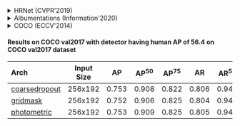 <!-- [ALGORITHM] -->

<details>
<summary>HRNet (CVPR'2019)</summary>

```bibtex
@inproceedings{sun2019deep,
  title={Deep high-resolution representation learning for human pose estimation},
  author={Sun, Ke and Xiao, Bin and Liu, Dong and Wang, Jingdong},
  booktitle={Proceedings of the IEEE conference on computer vision and pattern recognition},
  pages={5693--5703},
  year={2019}
}
```

</details>

<!-- [ALGORITHM] -->

<details>
<summary>Albumentations (Information'2020)</summary>

```bibtex
@article{buslaev2020albumentations,
  title={Albumentations: fast and flexible image augmentations},
  author={Buslaev, Alexander and Iglovikov, Vladimir I and Khvedchenya, Eugene and Parinov, Alex and Druzhinin, Mikhail and Kalinin, Alexandr A},
  journal={Information},
  volume={11},
  number={2},
  pages={125},
  year={2020},
  publisher={Multidisciplinary Digital Publishing Institute}
}
```

</details>

<!-- [DATASET] -->

<details>
<summary>COCO (ECCV'2014)</summary>

```bibtex
@inproceedings{lin2014microsoft,
  title={Microsoft coco: Common objects in context},
  author={Lin, Tsung-Yi and Maire, Michael and Belongie, Serge and Hays, James and Perona, Pietro and Ramanan, Deva and Doll{\'a}r, Piotr and Zitnick, C Lawrence},
  booktitle={European conference on computer vision},
  pages={740--755},
  year={2014},
  organization={Springer}
}
```

</details>

#### Results on COCO val2017 with detector having human AP of 56.4 on COCO val2017 dataset

| Arch  | Input Size | AP | AP<sup>50</sup> | AP<sup>75</sup> | AR | AR<sup>50</sup> | ckpt | log |
| :----------------- | :-----------: | :------: | :------: | :------: | :------: | :------: |:------: |:------: |
| [coarsedropout](/configs/body/2d_kpt_sview_rgb_img/topdown_heatmap/coco/hrnet_w32_coco_256x192_coarsedropout.py)  | 256x192 | 0.753 | 0.908 | 0.822 | 0.806 | 0.946 | [ckpt](https://download.openmmlab.com/mmpose/top_down/augmentation/hrnet_w32_coco_256x192_coarsedropout-0f16a0ce_20210320.pth) | [log](https://download.openmmlab.com/mmpose/top_down/augmentation/hrnet_w32_coco_256x192_coarsedropout_20210320.log.json) |
| [gridmask](/configs/body/2d_kpt_sview_rgb_img/topdown_heatmap/coco/hrnet_w32_coco_256x192_gridmask.py)  | 256x192 | 0.752 | 0.906 | 0.825 | 0.804 | 0.943 | [ckpt](https://download.openmmlab.com/mmpose/top_down/augmentation/hrnet_w32_coco_256x192_gridmask-868180df_20210320.pth) | [log](https://download.openmmlab.com/mmpose/top_down/augmentation/hrnet_w32_coco_256x192_gridmask_20210320.log.json) |
| [photometric](/configs/body/2d_kpt_sview_rgb_img/topdown_heatmap/coco/hrnet_w32_coco_256x192_photometric.py)  | 256x192 | 0.753 | 0.909 | 0.825 | 0.805 | 0.943 | [ckpt](https://download.openmmlab.com/mmpose/top_down/augmentation/hrnet_w32_coco_256x192_photometric-308cf591_20210320.pth) | [log](https://download.openmmlab.com/mmpose/top_down/augmentation/hrnet_w32_coco_256x192_photometric_20210320.log.json) |

